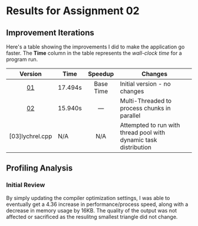 # Results for Assignment 02

## Improvement Iterations

Here's a table showing the improvements I did to make the application go faster.  The **Time** column in the table represents the _wall-clock time_ for a program run.

| Version | Time | Speedup | Changes |
| :-----: | ---- | :-----: | ------- |
| [01](lychrel.cpp.orig) | 17.494s | Base Time | Initial version - no changes |
| [02](lychrel_multi_threaded.cpp) | 15.940s | &mdash; | Multi-Threaded to process chunks in parallel |
| [03]lychrel.cpp | N/A | N/A | Attempted to run with thread pool with dynamic task distribution

## Profiling Analysis

### Initial Review

By simply updating the compiler optimization settings, I was able to eventually get a 4.36 increase in performance/process speed, along with a decrease in memory usage by 16KB. The quality of the output was not affected or sacrificed as the resulitng smallest triangle did not change.
